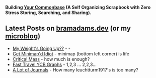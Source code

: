 **Building [Your Commonbase](https://bramses.notion.site/Your-Commonbase-BETA-10b034182ddd8038b9ffe11cc2833713) (A Self Organizing Scrapbook with Zero Stress Storing, Searching, and Sharing).**

## Latest Posts on [bramadams.dev](https://www.bramadams.dev/) (or my [microblog](https://bramses.micro.blog/))

<!--START_SECTION:feed-->
* [My Weight&#39;s Going Up??](https:&#x2F;&#x2F;www.bramadams.dev&#x2F;my-weights-going-up&#x2F;) - -
* [Get Minimap&#39;d Idiot](https:&#x2F;&#x2F;www.bramadams.dev&#x2F;get-minimapd-idiot&#x2F;) - minimap (bottom left corner) is life
* [Critical Mass](https:&#x2F;&#x2F;www.bramadams.dev&#x2F;critical-mass&#x2F;) - how much is enough?
* [Fast Travel YCB Graphs](https:&#x2F;&#x2F;www.bramadams.dev&#x2F;fast-travel-ycb-graphs&#x2F;) - 1,2,3 ... 2,2,3...
* [A Lot of Journals](https:&#x2F;&#x2F;www.bramadams.dev&#x2F;a-lot-of-journals&#x2F;) - How many leuchtturm1917&#39;s is too many?
<!--END_SECTION:feed-->
